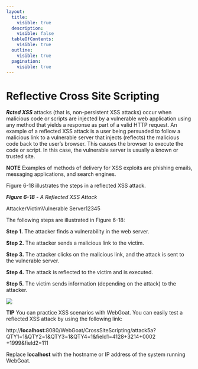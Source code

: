 ```yaml
---
layout:
  title:
    visible: true
  description:
    visible: false
  tableOfContents:
    visible: true
  outline:
    visible: true
  pagination:
    visible: true
---
```


# Reflective Cross Site Scripting

_**Rcted XSS**_ attacks (that is, non-persistent XSS attacks) occur when malicious code or scripts are injected by a vulnerable web application using any method that yields a response as part of a valid HTTP request. An example of a reflected XSS attack is a user being persuaded to follow a malicious link to a vulnerable server that injects (reflects) the malicious code back to the user’s browser. This causes the browser to execute the code or script. In this case, the vulnerable server is usually a known or trusted site.

**NOTE** Examples of methods of delivery for XSS exploits are phishing emails, messaging applications, and search engines.

Figure 6-18 illustrates the steps in a reflected XSS attack.

_**Figure 6-18**_ _- A Reflected XSS Attack_

AttackerVictimVulnerable Server12345

The following steps are illustrated in Figure 6-18:

**Step 1.** The attacker finds a vulnerability in the web server.

**Step 2.** The attacker sends a malicious link to the victim.

**Step 3.** The attacker clicks on the malicious link, and the attack is sent to the vulnerable server.

**Step 4.** The attack is reflected to the victim and is executed.

**Step 5.** The victim sends information (depending on the attack) to the attacker.

![](https://skillsforall.com/content/eh/1.0/m6/course/en-US/assets/e9925ad4fdb51201d6364cb313b5aa2265c84d84.png)

**TIP** You can practice XSS scenarios with WebGoat. You can easily test a reflected XSS attack by using the following link:

http://**localhost**:8080/WebGoat/CrossSiteScripting/attack5a?QTY1=1\&QTY2=1\&QTY3=1\&QTY4=1\&field1=4128+3214+0002\
\+1999\&field2=111

Replace **localhost** with the hostname or IP address of the system running WebGoat.
